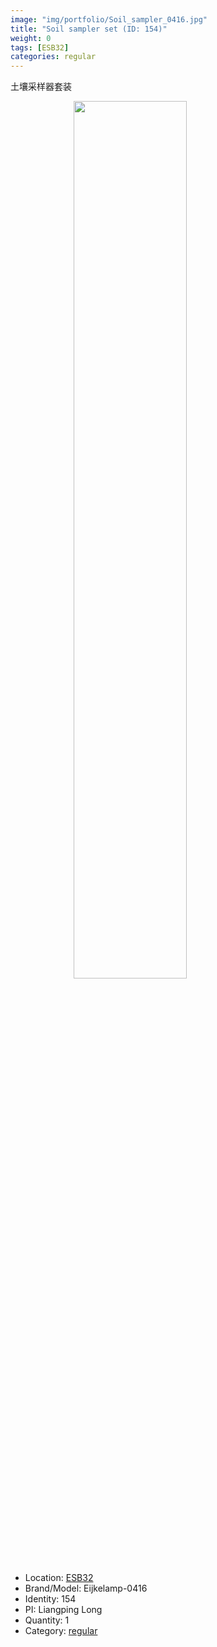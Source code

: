 ```yaml
---
image: "img/portfolio/Soil_sampler_0416.jpg"
title: "Soil sampler set (ID: 154)"
weight: 0
tags: [ESB32]
categories: regular
---
```


土壤采样器套装

<!--more-->

<img src="../../img/portfolio/Soil_sampler_0416.jpg" width="60%" style="display: block; margin: auto;">

- Location: [ESB32](../../tags/esb32)
- Brand/Model: Eijkelamp-0416
- Identity: 154
- PI: Liangping Long
- Quantity: 1
- Category: [regular](../../categories/regular)






